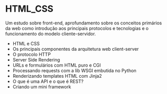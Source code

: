 # HTML_CSS

Um estudo sobre front-end, aprofundamento sobre os conceitos primários da web como introdução aos principais protocolos e tecnologias e o funcionamento do modelo cliente-servidor.

- HTML e CSS
- Os principais componentes da arquitetura web client-server
- O protocolo HTTP
- Server Side Rendering
- URLs e formulários com HTML puro e CGI
- Processando requests com a lib WSGI embutida no Python
- Renderizando templates HTML com Jinja2
- O que é uma API e o que é REST?
- Criando um mini framework
